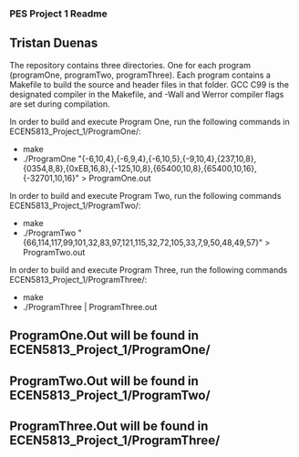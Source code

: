 ### PES Project 1 Readme
## Tristan Duenas
The repository contains three directories. One for each program (programOne, programTwo, programThree).
Each program contains a Makefile to build the source and header files in that folder.
GCC C99 is the designated compiler in the Makefile, and -Wall and Werror compiler flags are set during compilation.

In order to build and execute Program One, run the following commands in ECEN5813_Project_1/ProgramOne/:
- make
- ./ProgramOne "{-6,10,4},{-6,9,4},{-6,10,5},{-9,10,4},{237,10,8},{0354,8,8},{0xEB,16,8},{-125,10,8},{65400,10,8},{65400,10,16},{-32701,10,16}" > ProgramOne.out

In order to build and execute Program Two, run the following commands ECEN5813_Project_1/ProgramTwo/:
- make
- ./ProgramTwo "{66,114,117,99,101,32,83,97,121,115,32,72,105,33,7,9,50,48,49,57}" > ProgramTwo.out

In order to build and execute Program Three, run the following commands ECEN5813_Project_1/ProgramThree/:
- make
- ./ProgramThree | ProgramThree.out

## ProgramOne.Out will be found in ECEN5813_Project_1/ProgramOne/
## ProgramTwo.Out will be found in ECEN5813_Project_1/ProgramTwo/
## ProgramThree.Out will be found in ECEN5813_Project_1/ProgramThree/


